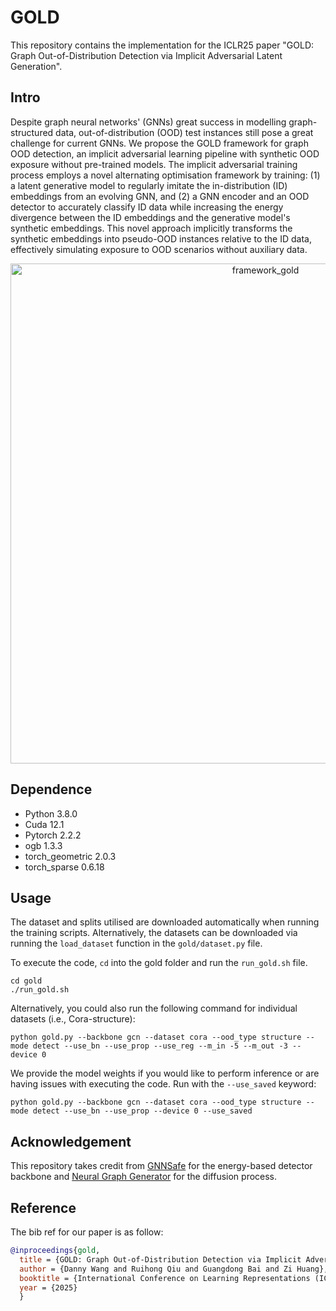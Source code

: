 # GOLD

This repository contains the implementation for the ICLR25 paper "GOLD: Graph Out-of-Distribution Detection via Implicit Adversarial Latent Generation".

## Intro

Despite graph neural networks' (GNNs) great success in modelling graph-structured data, out-of-distribution (OOD) test instances still pose a great challenge for current GNNs. We propose the GOLD framework for graph OOD detection, an implicit adversarial learning pipeline with synthetic OOD exposure without pre-trained models. The implicit adversarial training process employs a novel alternating optimisation framework by training: (1) a latent generative model to regularly imitate the in-distribution (ID) embeddings from an evolving GNN, and (2) a GNN encoder and an OOD detector to accurately classify ID data while increasing the energy divergence between the ID embeddings and the generative model's synthetic embeddings. This novel approach implicitly transforms the synthetic embeddings into pseudo-OOD instances relative to the ID data, effectively simulating exposure to OOD scenarios without auxiliary data.
<p align="center" width="100%">
<img width="800" alt="framework_gold" src="https://github.com/user-attachments/assets/5a3f0ea4-b8c9-422e-a540-91ff680c726b" />
</p>

## Dependence
- Python 3.8.0
- Cuda 12.1
- Pytorch 2.2.2
- ogb 1.3.3
- torch_geometric 2.0.3
- torch_sparse 0.6.18
  
## Usage
The dataset and splits utilised are downloaded automatically when running the training scripts. Alternatively, the datasets can be downloaded via running the ```load_dataset``` function in the ```gold/dataset.py``` file.

To execute the code, ``` cd ``` into the gold folder and run the ``` run_gold.sh ``` file.
```shell
cd gold
./run_gold.sh
```
Alternatively, you could also run the following command for individual datasets (i.e., Cora-structure):
```shell
python gold.py --backbone gcn --dataset cora --ood_type structure --mode detect --use_bn --use_prop --use_reg --m_in -5 --m_out -3 --device 0
```

We provide the model weights if you would like to perform inference or are having issues with executing the code. Run with the ``` --use_saved ``` keyword:
```shell
python gold.py --backbone gcn --dataset cora --ood_type structure --mode detect --use_bn --use_prop --device 0 --use_saved
```


## Acknowledgement

This repository takes credit from [GNNSafe](https://github.com/qitianwu/GraphOOD-GNNSafe/tree/main) for the energy-based detector backbone and [Neural Graph Generator](https://github.com/iakovosevdaimon/Neural-Graph-Generator/tree/main) for the diffusion process.

## Reference 
The bib ref for our paper is as follow:

```bibtex
@inproceedings{gold,
  title = {GOLD: Graph Out-of-Distribution Detection via Implicit Adversarial Latent Generation},
  author = {Danny Wang and Ruihong Qiu and Guangdong Bai and Zi Huang},
  booktitle = {International Conference on Learning Representations (ICLR)},
  year = {2025}
  }
```
